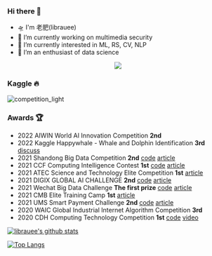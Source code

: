 ### Hi there 👋

- 🛸 I'm 老肥(librauee)
- 🚀 I’m currently working on multimedia security
- 🚅 I’m currently interested in ML, RS, CV, NLP
- 🛵 I’m an enthusiast of data science

<p align="center"> 
 <img src="https://profile-counter.glitch.me/librauee/count.svg"/>
</p>

### Kaggle 🔥
![competition_light](https://road-to-kaggle-grandmaster.vercel.app/api/badges/librauee/competition/light)

### Awards 🏆

- 2022 AIWIN World AI Innovation Competition **2nd**
- 2022 Kaggle Happywhale - Whale and Dolphin Identification **3rd** [discuss](https://www.kaggle.com/competitions/happy-whale-and-dolphin/discussion/319896)
- 2021 Shandong Big Data Competition **2nd** [code](https://github.com/librauee/SD_ECG) [article](https://mp.weixin.qq.com/s/Zx0BZPKpap8XNDkyCFO4AA)
- 2021 CCF Computing Intelligence Contest **1st** [code](https://github.com/zui0711/Z-Lab/tree/main/2021%20CCF%20BDCI/%E7%B3%BB%E7%BB%9F%E8%AE%A4%E8%AF%81%E9%A3%8E%E9%99%A9%E9%A2%84%E6%B5%8BRank1)  [article](https://mp.weixin.qq.com/s/8sR4apBPBfS1uHnpoZNwAA)
- 2021 ATEC Science and Technology Elite Competition **1st** [article](https://mp.weixin.qq.com/s/4BAO8q-8QYeevtAmP5s2Pg)
- 2021 DIGIX GLOBAL AI CHALLENGE **2nd**  [code](https://github.com/librauee/DIGIX2021/tree/master)  [article](https://mp.weixin.qq.com/s/0iPsmVLnKCs4fTb15cb2Dw)
- 2021 Wechat Big Data Challenge **The first prize** [code](https://github.com/librauee/WBDC)  [article](https://mp.weixin.qq.com/s/qk7M9UCoFpRO1uMYcxrToQ)
- 2021 CMB Elite Training Camp **1st** [article](https://mp.weixin.qq.com/s/b-W0YhXpqs0ICUNSPhn_og)
- 2021 UMS Smart Payment Challenge **2nd** [code](https://github.com/librauee/YLSW) [article](https://mp.weixin.qq.com/s/mGpLnUcX5SVjaf4DobtRqg)
- 2020 WAIC Global Industrial Internet Algorithm Competition **3rd**
- 2020 CDH Computing Technology Competition **1st** [code](https://github.com/dengyin/MyCompetitions/tree/master/MoocCubeRank1) [video](https://www.bilibili.com/video/BV1ef4y1k7qF?spm_id_from=333.999.0.0)

[![librauee's github stats](https://github-readme-stats.vercel.app/api?username=librauee&show_icons=true)](https://github.com/anuraghazra/github-readme-stats)

[![Top Langs](https://github-readme-stats.vercel.app/api/top-langs/?username=librauee&layout=compact)](https://github.com/anuraghazra/github-readme-stats)
